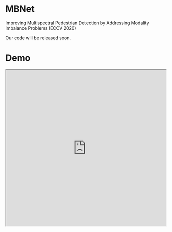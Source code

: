 # MBNet
Improving Multispectral Pedestrian Detection by Addressing Modality Imbalance Problems (ECCV 2020)

Our code will be released soon.

# Demo

<iframe height=498 width=510 src="http://player.youku.com/embed/XNjcyMDU4Njg0">
